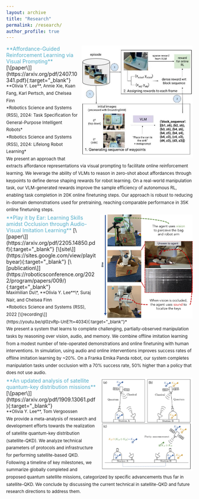 ```yaml
---
layout: archive
title: "Research"
permalink: /research/
author_profile: true
---
```

<!--
{% if author.googlescholar %}
  You can also find my articles on <u><a href="{{author.googlescholar}}">my Google Scholar profile</a>.</u>
{% endif %}

{% include base_path %}

{% for post in site.publications reversed %}
  {% include archive-single.html %}
{% endfor %}
-->

<span style="display: inline-block;">
  <img src="/images/affordances.jpg" alt="Affordance Learning" style="width: 300px;float: right; margin-left: 10px;" />
  <span style="color:#52ADC8">**Affordance-Guided Reinforcement Learning via Visual Prompting**</span> <br> [\[paper\]](https://arxiv.org/pdf/2407.10341.pdf){:target="_blank"}
    <sup>**Olivia Y. Lee**, Annie Xie, Kuan Fang, Karl Pertsch, and Chelsea Finn <br> 
    *Robotics Science and Systems (RSS), 2024: Task Specification for General-Purpose Intelligent Robots* <br>
    *Robotics Science and Systems (RSS), 2024: Lifelong Robot Learning* <br>
    We present an approach that extracts affordance representations via visual prompting to facilitate online reinforcement learning. We leverage the ability of VLMs to reason in zero-shot about affordances through keypoints to define dense shaping rewards for robot learning. On a real-world manipulation task, our VLM-generated rewards improve the sample efficiency of autonomous RL, enabling task completion in 20K online finetuning steps. Our approach is robust to reducing in-domain demonstrations used for pretraining, reaching comparable performance in 35K online finetuning steps.
    <!-- We present an approach that extracts affordance representations via visual prompting to define dense rewards for online reinforcement learning. We leverage the impressive ability of VLMs to reason about affordances through keypoints in zero-shot to define dense shaping rewards for robotic learning. On a real-world manipulation task specified by natural language description, the VLM-generated rewards improve the sample efficiency of autonomous RL, enabling success task completion in 20K online finetuning steps. Additionally, we demonstrate the robustness of the approach to reducing the number of in-domain demonstrations used for pretraining, reaching comparable performance in 35K online finetuning steps. --> </sup> 
</span>

<span style="display: inline-block;">
  <img src="/images/playitbyear.png" alt="Play it by Ear" style="width: 250px;float: right; margin-left: 10px;" />
  <span style="color:#52ADC8">**Play it by Ear: Learning Skills amidst Occlusion through Audio-Visual Imitation Learning**</span> [\[paper\]](https://arxiv.org/pdf/2205.14850.pdf){:target="_blank"} [\[site\]](https://sites.google.com/view/playitbyear){:target="_blank"} [\[publication\]](https://roboticsconference.org/2022/program/papers/009/){:target="_blank"}<br>
    <sup>Maximilian Du\*, **Olivia Y. Lee**\*, Suraj Nair, and Chelsea Finn <br>
    *Robotics Science and Systems (RSS), 2022 [\[recording\]](https://youtu.be/qI0zvRp-UnE?t=4034){:target="_blank"}* <br> 
    We present a system that learns to complete challenging, partially-observed manipulation tasks by reasoning over vision, audio, and memory. We combine offline imitation learning from a modest number of tele-operated demonstrations and online finetuning with human interventions. In simulation, using audio and online interventions improves success rates of offline imitation learning by ~20%. On a Franka Emika Panda robot, our system completes manipulation tasks under occlusion with a 70% success rate, 50% higher than a policy that does not use audio.
    <!-- We propose a system that learns to complete challenging, partially-observed manipulation tasks by reasoning over visual and audio inputs. Our system combines offline imitation learning from a modest number of tele-operated demonstrations and online finetuning using human provided interventions. In simulation, our system benefits from using audio and online interventions improve the success rate of offline imitation learning by ~20%. On a Franka Emika Panda robot, our system completes manipulation tasks (e.g. extracting keys from a bag) with a 70% success rate, 50% higher than a policy that does not use audio. -->
    </sup>
</span>
 
<span style="display: inline-block;">
  <img src="/images/satelliteqkd.png" alt="Satellite-QKD" style="width: 250px;float: right; margin-left: 10px;" />   
  <span style="color:#52ADC8">**An updated analysis of satellite quantum-key distribution missions**</span> [\[paper\]](https://arxiv.org/pdf/1909.13061.pdf){:target="_blank"} <br>
  <sup>**Olivia Y. Lee**, Tom Vergoossen<br>
    We provide a meta-analysis of research and development efforts towards the realization of satellite quantum-key distribution (satellite-QKD). We analyze technical parameters of protocols and infrastructure for performing satellite-based QKD. Following a timeline of key milestones, we summarize globally completed and proposed quantum satellite missions, categorized by specific advancements thus far in satellite-QKD. We conclude by discussing the current technical in satellite-QKD and future research directions to address them.
    <!-- We provide a meta-analysis of research and development efforts that have contributed to the realization of satellite quantum-key distribution (satellite-QKD). We present an overview of the various technical parameters of performing satellite-based QKD regarding protocols and infrastructure. Following a timeline of key milestones in the development of satellite-QKD, we present a high-level summary of globally completed and proposed quantum satellite missions, categorized by specific advancements thus far in satellite-QKD. We conclude with a discussion on the technical challenges currently faced in satellite-QKD and future directions to address these challenges. -->
  </sup>
</span>

<!-- 6/24/2024:
<span style="display: inline-block;">
  <img src="/images/affordances.png" alt="Affordance Learning" style="width: 250px;float: right; margin-left: 10px;" />
  <span style="color:#52ADC8">**Learning Affordances from Human Videos for Autonomous Robotic Exploration**</span> <br>
    <sup>**Olivia Y. Lee**, Annie Xie, Karl Pertsch, Suraj Nair, and Chelsea Finn <br>
    *Ongoing Project, presented at the [Stanford Symbolic Systems Annual Research Showcase](https://symsys.stanford.edu/events/ssp-fall-2023-poster-fair){:target="_blank"}* <br>
    We are developing a real robot system that autonomously explores and gathers in-domain experience by leveraging priors from human data. To do so, we address the lack of well-shaped rewards, a key challenge for robotic exploration, by leveraging structural assumptions from human interaction data. I have conducted preliminary experiments in simulation and am currently testing the approach on a real robot system.</sup> 
</span>
-->